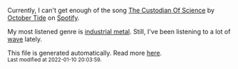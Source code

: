 
  Currently, I can't get enough of the song <a href="https://open.spotify.com/track/0xwUKHbjZu2XbOhnxOdJHP">The Custodian Of Science</a> by <a href="https://open.spotify.com/artist/4Ttdsj7ypWvHOhephBvXAl">October Tide</a> on <a href="https://open.spotify.com/user/9qz2xtkur2fengfsdcq8dd907?si=kq2SVrUkSNe0z1NJjpt7kg">Spotify</a>.

  My most listened genre is <a href="https://duckduckgo.com/?q=industrial metal music">industrial metal</a>.
  Still, I've been listening to a lot of <a href="https://duckduckgo.com/?q=wave music">wave</a> lately.

  This file is generated automatically. Read more <a href="https://github.com/CodeF0x/CodeF0x/blob/master/IMPORTANT.md">here</a>.
  <br>
  <sub>Last modified at 2022-01-10 20:03:59.</sub>
  